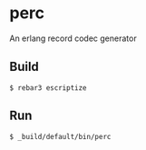 perc
=====

An erlang record codec generator

Build
-----

    $ rebar3 escriptize

Run
---

    $ _build/default/bin/perc

